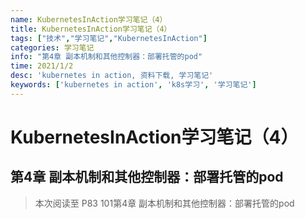 ```yaml
---
name: KubernetesInAction学习笔记（4）
title: KubernetesInAction学习笔记（4）
tags: ["技术","学习笔记","KubernetesInAction"]
categories: 学习笔记
info: "第4章 副本机制和其他控制器：部署托管的pod"
time: 2021/1/2
desc: 'kubernetes in action, 资料下载, 学习笔记'
keywords: ['kubernetes in action', 'k8s学习', '学习笔记']
---
```


# KubernetesInAction学习笔记（4）

## 第4章 副本机制和其他控制器：部署托管的pod





> 本次阅读至 P83 101第4章 副本机制和其他控制器：部署托管的pod